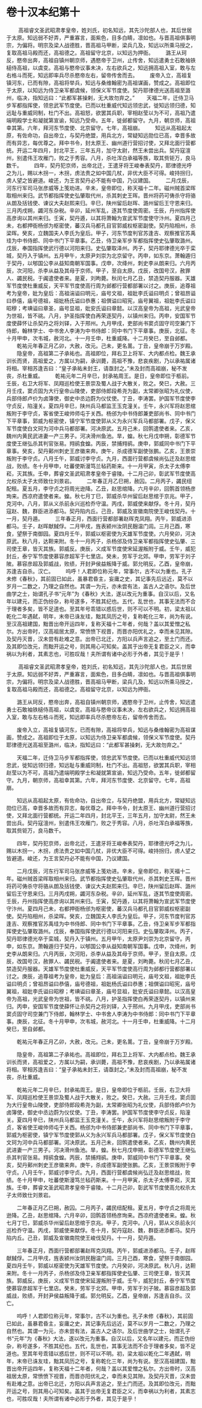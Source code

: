 # 卷十汉本纪第十

 　　高祖睿文圣武昭肃孝皇帝，姓刘氏，初名知远，其先沙陀部人也，其后世居于太原。知远弱不好弄，严重寡言，面紫色，目多白睛，凛如也。与晋高祖俱事明宗，为偏将。明宗及梁人战德胜，晋高祖马甲断，梁兵几及，知远以所乘马授之，复取高祖马殿而还，高祖德之。高祖留守北京，以知远为押衙。 　　潞王从珂反，愍帝出奔，高祖自镇州朝京师，遇愍帝于卫州，止传舍，知远遣勇士石敢袖铁槌侍高祖，以虞变。高祖与愍帝议事未决，左右欲兵之，知远拥高祖入室，敢与左右格斗而死，知远即率兵尽杀愍帝左右，留帝传舍而去。 　　废帝入立，高祖复镇河东，已而有隙，高祖将举兵，知远与桑维翰密为高祖谋画，赞成之。高祖即位于太原，以知远为侍卫亲军都虞候，领保义军节度使。契丹耶律德光送高祖至潞州，临决，指知远曰：“此都军甚操剌，无大故勿弃之。” 　　天福二年，迁侍卫马步军都指挥使，领忠武军节度使。已而以杜重威代知远领忠武，徙知远领归德，知远耻与重威同制，杜门不出。高祖怒，欲罢其兵职，宰相赵莹以为不可，高祖乃遣端明殿学士和凝就第宣谕，知远乃受命。五年，徙邺都留守。九月，朝京师，高祖幸其第。六年，拜河东节度使、北京留守。七年，高祖崩。 　　知远从高祖起太原，有佐命功，自出帝立，与契丹绝盟，用兵北方，常疑知远勋位已高，幸晋多故而有异志，每优尊之。拜中书令，封太原王、幽州道行营招讨使，又拜北面行营都统。开运二年四月，封北平王，三年五月，加守太尉，然王未尝出兵。契丹寇澶州，别遣伟王攻雁门，败之于秀容。八月，杀吐浑白承福等族，取其赀钜万，良马数千。 　　四年，契丹犯京师，出帝北迁，王遣牙将王峻奉表契丹，耶律德光呼之为儿，赐以木拐一，木拐，虏法贵之如中国几杖，非优大臣不可得。峻持拐归，虏人望之皆避道。峻还，为王言契丹必不能有中国，乃议建国。 　　二月戊辰，河东行军司马张彦威等上笺劝进。辛未，皇帝即位，称天福十二年。磁州贼首梁晖取相州来归。武节都指挥使史弘肇取代州，杀其刺史王晖。晋州将药可俦杀守将骆从朗及括钱使、谏议大夫赵熙来归。辛巳，陕州留后赵晖、潞州留后王守恩来归。三月丙戌朔，蠲河东杂税。辛卯，延州军乱，逐其节度使周密。壬辰，丹州指挥使高彦询以其州来归。壬寅，契丹遁，以其将萧翰为宣武军节度使守汴州。夏四月己未，右都押衙杨邠为枢密使，蕃汉兵马都孔目官郭威权枢密副使。契丹陷相州，杀梁晖。癸亥，立魏国夫人李氏为皇后。甲子，河东节度判官苏逢吉、观察推官苏禹珪为中书侍郎、同中书门下平章事。乙丑，侍卫亲军步军都指挥使史弘肇取潞州。戊辰，奉国指挥使武行德以河阳来归。史弘肇取泽州。丙子，契丹耶律德光卒于栾城，契丹入于镇州。五月甲午，太原尹刘崇为北京留守。丙申，如东京。萧翰遁归于契丹，以郇国公李从益知南朝军国事。戊申，次绛州，刺史李从朗来归。六月丙辰，次河阳，杀李从益及其母于京师。甲子，至自太原。戊辰，改国号汉，赦罪人、蠲民税。于阗遣使者来。是夏，刘昫薨。秋闰七月乙丑，禁造契丹服器。天雄军节度使杜重威反，天平军节度使高行周为邺都行营都部署以讨之。庚辰，追尊祖考为皇帝，妣为皇后：高祖湍谥曰明元，庙号文祖，祖妣李氏谥曰明贞；曾祖昂谥曰恭僖，庙号德祖，祖妣杨氏谥曰恭惠；祖僎谥曰昭宪，庙号翼祖，祖妣李氏谥曰昭穆；考琠谥曰章圣，庙号显祖，妣安氏谥曰章懿。以汉高皇帝为高祖，光武皇帝为世祖，皆不祧。八月，护圣指挥使白再荣逐契丹，以镇州来归。丙申，安国军节度使薛怀让杀契丹之将刘铎，入于邢州。九月甲戌，吏部尚书窦贞固守司空兼门下侍郎，翰林学士、中书舍人李涛为中书侍郎：同中书门下平章事。庚辰，北征。冬十月甲申，次韦城，赦河北。十一月壬申，杜重威降。十二月癸巳，至自邺都。 　　乾祐元年春正月乙卯，大赦，改元。己未，更名暠。丁丑，皇帝崩于万岁殿。 　　隐皇帝，高祖第二子承祐也。高祖即位，拜右卫上将军、大内都点检。魏王承训长而贤，高祖爱之，方属以为嗣，承训薨，高祖不豫，悲哀疾剧，乃以承祐属诸将相。宰相苏逢吉曰：“皇子承祐未封王，请亟封之。”未及封而高祖崩，秘不发丧，杀杜重威。 　　乾祐元年二月辛巳，封承祐周王。是日，皇帝即位于柩前。壬辰，右卫大将军、凤翔巡检使王景崇及蜀人战于大散关，败之。癸巳，大赦。三月壬戌，窦贞固为大行皇帝山陵使，吏部侍郎段希尧为副，太常卿张昭为礼仪使，兵部侍郎卢价为卤簿使，御史中丞边蔚为仪仗使。丁丑，李涛罢。护国军节度使李守贞反，陷潼关。夏四月辛巳，陕州兵马都监王玉克潼关。壬午，永兴军将赵思绾叛附于李守贞，客省使王峻帅师屯于关西。杨邠为中书侍郎兼吏部尚书、同中书门下平章事，郭威为枢密使，镇宁军节度使郭从义为永兴军兵马都部署。戊子，保义军节度使白文珂为河中兵马都部署。河决原武。五月己未，回鹘遣使者来。乙亥，魏州内黄民武进妻一产三男子。河决滑州鱼池。旱，蝗。秋七月戊申朔，彰德军节度使王继弘杀其判官张易。翙鹆食蝗。丙辰，禁捕翙鹆。庚申，郭威同中书门下平章事。癸亥，契丹鄚州刺史王彦徽来奔。庚午，杀成德军副使张鹏。乙亥，王景崇叛附于李守贞。八月壬午，郭威讨李守贞。九月，西面行营都虞候尚弘迁及赵思绾战，败绩。冬十月甲申，吐蕃使斯漫笃兰毡药斯来。十一月甲寅，杀太子太傅李崧，灭其族。壬申，葬睿文圣武昭肃孝皇帝于睿陵。十二月己卯，彰武军节度使高允权杀太子太师致仕刘景岩。 　　二年春正月乙巳朔，赦囚。二月丙子，蠲民纽配租。夏五月，李守贞之将周光逊降。乙丑，赵思绾降。六月辛卯，回鹘首领杨彦珣来。西凉府遣使者来。蝗。秋七月丁巳，郭威杀华州留后赵思绾于京兆。甲子，克河中。八月，郭从义杀前永兴巡检乔守温。丙戌，郭威使来献俘。冬十月，契丹寇赵、魏，群臣进添都马。契丹陷内丘。己丑，郭威及宣徽南院使王峻伐契丹。十一月，契丹遁。 　　三年春正月，西面行营都部署赵晖克凤翔。丙午，郭威进添都马。壬子，赵晖献馘俘。二月甲戌，旌表颍州汝阴民麹温门闾。三月己酉，寒食，望祭于南御园。夏四月壬午，郭威以枢密使为天雄军节度使。六月癸卯，河决原武。秋八月，达靼来附。冬十一月丙子，杀杨邠及侍卫亲军都指挥使史弘肇、三司使王章，皆灭其族。郭威反。庚辰，义成军节度使宋延渥叛附于威。壬午，威犯封丘，泰宁军节度使慕容彦超军于七里店。癸未，劳军于北郊。甲申，劳军于刘子陂。慕容彦超及郭威战，败绩，开封尹侯益叛降于威。郭允明反。乙酉，皇帝崩，苏逢吉自杀。汉亡。 　　呜呼！人君即位称元年，常事尔，古不以为重也。孔子未修《春秋》，其前固已如此，虽暴君昏主，妄庸之史，其记事先后远近，莫不以岁月一二数之，乃理之自然也。其谓一为元，亦未尝有法，盖古人之语尔。及后世曲学之士，始谓孔子书“元年”为《春秋》大法，遂以改元为重事。自汉以后，又名年以建元，而正伪纷杂，称号遂多，不胜其纪也。五代，乱世也，其事无法而不合于理者多矣，皆不足道也。至其年号乖错以惑后世，则不可以不明。初，梁太祖以乾化二年遇弑，明年，末帝已诛友珪，黜其凤历之号，复称乾化三年，尚为有说。至汉高祖建国，黜晋出帝开运四年，复称天福十二年者，何哉？盖以其爱憎之私尔。方出帝时，汉高祖居太原，常愤愤下视晋，而晋亦阳优礼之，幸而未见其隙。及契丹灭晋，汉未尝有赴难之意。出帝已北迁，方阳以兵声言追之，至土门而还。及其即位改元，而黜开运之号，则其用心可知矣。盖其于出帝无复君臣之义，而幸祸以为利者，其素志也，可胜叹哉！夫所谓有诸中必形于外者，其见于是乎！

 　　高祖睿文圣武昭肃孝皇帝，姓刘氏，初名知远，其先沙陀部人也，其后世居于太原。知远弱不好弄，严重寡言，面紫色，目多白睛，凛如也。与晋高祖俱事明宗，为偏将。明宗及梁人战德胜，晋高祖马甲断，梁兵几及，知远以所乘马授之，复取高祖马殿而还，高祖德之。高祖留守北京，以知远为押衙。

　　潞王从珂反，愍帝出奔，高祖自镇州朝京师，遇愍帝于卫州，止传舍，知远遣勇士石敢袖铁槌侍高祖，以虞变。高祖与愍帝议事未决，左右欲兵之，知远拥高祖入室，敢与左右格斗而死，知远即率兵尽杀愍帝左右，留帝传舍而去。

　　废帝入立，高祖复镇河东，已而有隙，高祖将举兵，知远与桑维翰密为高祖谋画，赞成之。高祖即位于太原，以知远为侍卫亲军都虞候，领保义军节度使。契丹耶律德光送高祖至潞州，临决，指知远曰：“此都军甚操剌，无大故勿弃之。”

　　天福二年，迁侍卫马步军都指挥使，领忠武军节度使。已而以杜重威代知远领忠武，徙知远领归德，知远耻与重威同制，杜门不出。高祖怒，欲罢其兵职，宰相赵莹以为不可，高祖乃遣端明殿学士和凝就第宣谕，知远乃受命。五年，徙邺都留守。九月，朝京师，高祖幸其第。六年，拜河东节度使、北京留守。七年，高祖崩。

　　知远从高祖起太原，有佐命功，自出帝立，与契丹绝盟，用兵北方，常疑知远勋位已高，幸晋多故而有异志，每优尊之。拜中书令，封太原王、幽州道行营招讨使，又拜北面行营都统。开运二年四月，封北平王，三年五月，加守太尉，然王未尝出兵。契丹寇澶州，别遣伟王攻雁门，败之于秀容。八月，杀吐浑白承福等族，取其赀钜万，良马数千。

　　四年，契丹犯京师，出帝北迁，王遣牙将王峻奉表契丹，耶律德光呼之为儿，赐以木拐一，木拐，虏法贵之如中国几杖，非优大臣不可得。峻持拐归，虏人望之皆避道。峻还，为王言契丹必不能有中国，乃议建国。

　　二月戊辰，河东行军司马张彦威等上笺劝进。辛未，皇帝即位，称天福十二年。磁州贼首梁晖取相州来归。武节都指挥使史弘肇取代州，杀其刺史王晖。晋州将药可俦杀守将骆从朗及括钱使、谏议大夫赵熙来归。辛巳，陕州留后赵晖、潞州留后王守恩来归。三月丙戌朔，蠲河东杂税。辛卯，延州军乱，逐其节度使周密。壬辰，丹州指挥使高彦询以其州来归。壬寅，契丹遁，以其将萧翰为宣武军节度使守汴州。夏四月己未，右都押衙杨邠为枢密使，蕃汉兵马都孔目官郭威权枢密副使。契丹陷相州，杀梁晖。癸亥，立魏国夫人李氏为皇后。甲子，河东节度判官苏逢吉、观察推官苏禹珪为中书侍郎、同中书门下平章事。乙丑，侍卫亲军步军都指挥使史弘肇取潞州。戊辰，奉国指挥使武行德以河阳来归。史弘肇取泽州。丙子，契丹耶律德光卒于栾城，契丹入于镇州。五月甲午，太原尹刘崇为北京留守。丙申，如东京。萧翰遁归于契丹，以郇国公李从益知南朝军国事。戊申，次绛州，刺史李从朗来归。六月丙辰，次河阳，杀李从益及其母于京师。甲子，至自太原。戊辰，改国号汉，赦罪人、蠲民税。于阗遣使者来。是夏，刘昫薨。秋闰七月乙丑，禁造契丹服器。天雄军节度使杜重威反，天平军节度使高行周为邺都行营都部署以讨之。庚辰，追尊祖考为皇帝，妣为皇后：高祖湍谥曰明元，庙号文祖，祖妣李氏谥曰明贞；曾祖昂谥曰恭僖，庙号德祖，祖妣杨氏谥曰恭惠；祖僎谥曰昭宪，庙号翼祖，祖妣李氏谥曰昭穆；考琠谥曰章圣，庙号显祖，妣安氏谥曰章懿。以汉高皇帝为高祖，光武皇帝为世祖，皆不祧。八月，护圣指挥使白再荣逐契丹，以镇州来归。丙申，安国军节度使薛怀让杀契丹之将刘铎，入于邢州。九月甲戌，吏部尚书窦贞固守司空兼门下侍郎，翰林学士、中书舍人李涛为中书侍郎：同中书门下平章事。庚辰，北征。冬十月甲申，次韦城，赦河北。十一月壬申，杜重威降。十二月癸巳，至自邺都。

　　乾祐元年春正月乙卯，大赦，改元。己未，更名暠。丁丑，皇帝崩于万岁殿。

　　隐皇帝，高祖第二子承祐也。高祖即位，拜右卫上将军、大内都点检。魏王承训长而贤，高祖爱之，方属以为嗣，承训薨，高祖不豫，悲哀疾剧，乃以承祐属诸将相。宰相苏逢吉曰：“皇子承祐未封王，请亟封之。”未及封而高祖崩，秘不发丧，杀杜重威。

　　乾祐元年二月辛巳，封承祐周王。是日，皇帝即位于柩前。壬辰，右卫大将军、凤翔巡检使王景崇及蜀人战于大散关，败之。癸巳，大赦。三月壬戌，窦贞固为大行皇帝山陵使，吏部侍郎段希尧为副，太常卿张昭为礼仪使，兵部侍郎卢价为卤簿使，御史中丞边蔚为仪仗使。丁丑，李涛罢。护国军节度使李守贞反，陷潼关。夏四月辛巳，陕州兵马都监王玉克潼关。壬午，永兴军将赵思绾叛附于李守贞，客省使王峻帅师屯于关西。杨邠为中书侍郎兼吏部尚书、同中书门下平章事，郭威为枢密使，镇宁军节度使郭从义为永兴军兵马都部署。戊子，保义军节度使白文珂为河中兵马都部署。河决原武。五月己未，回鹘遣使者来。乙亥，魏州内黄民武进妻一产三男子。河决滑州鱼池。旱，蝗。秋七月戊申朔，彰德军节度使王继弘杀其判官张易。翙鹆食蝗。丙辰，禁捕翙鹆。庚申，郭威同中书门下平章事。癸亥，契丹鄚州刺史王彦徽来奔。庚午，杀成德军副使张鹏。乙亥，王景崇叛附于李守贞。八月壬午，郭威讨李守贞。九月，西面行营都虞候尚弘迁及赵思绾战，败绩。冬十月甲申，吐蕃使斯漫笃兰毡药斯来。十一月甲寅，杀太子太傅李崧，灭其族。壬申，葬睿文圣武昭肃孝皇帝于睿陵。十二月己卯，彰武军节度使高允权杀太子太师致仕刘景岩。

　　二年春正月乙巳朔，赦囚。二月丙子，蠲民纽配租。夏五月，李守贞之将周光逊降。乙丑，赵思绾降。六月辛卯，回鹘首领杨彦珣来。西凉府遣使者来。蝗。秋七月丁巳，郭威杀华州留后赵思绾于京兆。甲子，克河中。八月，郭从义杀前永兴巡检乔守温。丙戌，郭威使来献俘。冬十月，契丹寇赵、魏，群臣进添都马。契丹陷内丘。己丑，郭威及宣徽南院使王峻伐契丹。十一月，契丹遁。

　　三年春正月，西面行营都部署赵晖克凤翔。丙午，郭威进添都马。壬子，赵晖献馘俘。二月甲戌，旌表颍州汝阴民麹温门闾。三月己酉，寒食，望祭于南御园。夏四月壬午，郭威以枢密使为天雄军节度使。六月癸卯，河决原武。秋八月，达靼来附。冬十一月丙子，杀杨邠及侍卫亲军都指挥使史弘肇、三司使王章，皆灭其族。郭威反。庚辰，义成军节度使宋延渥叛附于威。壬午，威犯封丘，泰宁军节度使慕容彦超军于七里店。癸未，劳军于北郊。甲申，劳军于刘子陂。慕容彦超及郭威战，败绩，开封尹侯益叛降于威。郭允明反。乙酉，皇帝崩，苏逢吉自杀。汉亡。

　　呜呼！人君即位称元年，常事尔，古不以为重也。孔子未修《春秋》，其前固已如此，虽暴君昏主，妄庸之史，其记事先后远近，莫不以岁月一二数之，乃理之自然也。其谓一为元，亦未尝有法，盖古人之语尔。及后世曲学之士，始谓孔子书“元年”为《春秋》大法，遂以改元为重事。自汉以后，又名年以建元，而正伪纷杂，称号遂多，不胜其纪也。五代，乱世也，其事无法而不合于理者多矣，皆不足道也。至其年号乖错以惑后世，则不可以不明。初，梁太祖以乾化二年遇弑，明年，末帝已诛友珪，黜其凤历之号，复称乾化三年，尚为有说。至汉高祖建国，黜晋出帝开运四年，复称天福十二年者，何哉？盖以其爱憎之私尔。方出帝时，汉高祖居太原，常愤愤下视晋，而晋亦阳优礼之，幸而未见其隙。及契丹灭晋，汉未尝有赴难之意。出帝已北迁，方阳以兵声言追之，至土门而还。及其即位改元，而黜开运之号，则其用心可知矣。盖其于出帝无复君臣之义，而幸祸以为利者，其素志也，可胜叹哉！夫所谓有诸中必形于外者，其见于是乎！